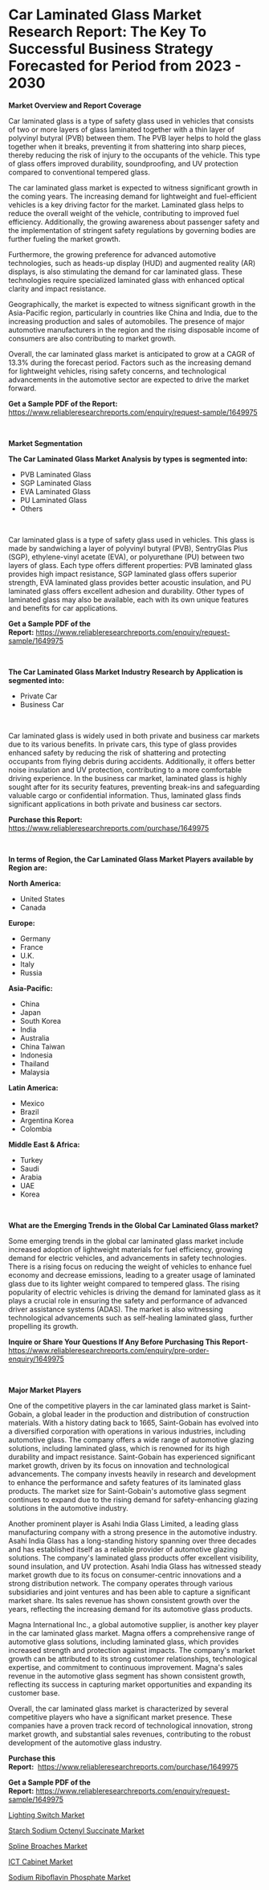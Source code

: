 <p><h1>Car Laminated Glass Market Research Report: The Key To Successful Business Strategy Forecasted for Period from 2023 - 2030</h1></p><p><strong>Market Overview and Report Coverage</strong></p>
<p><p>Car laminated glass is a type of safety glass used in vehicles that consists of two or more layers of glass laminated together with a thin layer of polyvinyl butyral (PVB) between them. The PVB layer helps to hold the glass together when it breaks, preventing it from shattering into sharp pieces, thereby reducing the risk of injury to the occupants of the vehicle. This type of glass offers improved durability, soundproofing, and UV protection compared to conventional tempered glass.</p><p>The car laminated glass market is expected to witness significant growth in the coming years. The increasing demand for lightweight and fuel-efficient vehicles is a key driving factor for the market. Laminated glass helps to reduce the overall weight of the vehicle, contributing to improved fuel efficiency. Additionally, the growing awareness about passenger safety and the implementation of stringent safety regulations by governing bodies are further fueling the market growth.</p><p>Furthermore, the growing preference for advanced automotive technologies, such as heads-up display (HUD) and augmented reality (AR) displays, is also stimulating the demand for car laminated glass. These technologies require specialized laminated glass with enhanced optical clarity and impact resistance.</p><p>Geographically, the market is expected to witness significant growth in the Asia-Pacific region, particularly in countries like China and India, due to the increasing production and sales of automobiles. The presence of major automotive manufacturers in the region and the rising disposable income of consumers are also contributing to market growth.</p><p>Overall, the car laminated glass market is anticipated to grow at a CAGR of 13.3% during the forecast period. Factors such as the increasing demand for lightweight vehicles, rising safety concerns, and technological advancements in the automotive sector are expected to drive the market forward.</p></p>
<p><strong>Get a Sample PDF of the Report:</strong> <a href="https://www.reliableresearchreports.com/enquiry/request-sample/1649975">https://www.reliableresearchreports.com/enquiry/request-sample/1649975</a></p>
<p>&nbsp;</p>
<p><strong>Market Segmentation</strong></p>
<p><strong>The Car Laminated Glass Market Analysis by types is segmented into:</strong></p>
<p><ul><li>PVB Laminated Glass</li><li>SGP Laminated Glass</li><li>EVA Laminated Glass</li><li>PU Laminated Glass</li><li>Others</li></ul></p>
<p>&nbsp;</p>
<p><p>Car laminated glass is a type of safety glass used in vehicles. This glass is made by sandwiching a layer of polyvinyl butyral (PVB), SentryGlas Plus (SGP), ethylene-vinyl acetate (EVA), or polyurethane (PU) between two layers of glass. Each type offers different properties: PVB laminated glass provides high impact resistance, SGP laminated glass offers superior strength, EVA laminated glass provides better acoustic insulation, and PU laminated glass offers excellent adhesion and durability. Other types of laminated glass may also be available, each with its own unique features and benefits for car applications.</p></p>
<p><strong>Get a Sample PDF of the Report:</strong>&nbsp;<a href="https://www.reliableresearchreports.com/enquiry/request-sample/1649975">https://www.reliableresearchreports.com/enquiry/request-sample/1649975</a></p>
<p>&nbsp;</p>
<p><strong>The Car Laminated Glass Market Industry Research by Application is segmented into:</strong></p>
<p><ul><li>Private Car</li><li>Business Car</li></ul></p>
<p>&nbsp;</p>
<p><p>Car laminated glass is widely used in both private and business car markets due to its various benefits. In private cars, this type of glass provides enhanced safety by reducing the risk of shattering and protecting occupants from flying debris during accidents. Additionally, it offers better noise insulation and UV protection, contributing to a more comfortable driving experience. In the business car market, laminated glass is highly sought after for its security features, preventing break-ins and safeguarding valuable cargo or confidential information. Thus, laminated glass finds significant applications in both private and business car sectors.</p></p>
<p><strong>Purchase this Report:</strong>&nbsp; <a href="https://www.reliableresearchreports.com/purchase/1649975">https://www.reliableresearchreports.com/purchase/1649975</a></p>
<p>&nbsp;</p>
<p><strong>In terms of Region, the Car Laminated Glass Market Players available by Region are:</strong></p>
<p>
    <p> <strong> North America: </strong>
        <ul>
            <li>United States</li>
            <li>Canada</li>
        </ul>
        </p> 
    <p> <strong> Europe: </strong>
        <ul>
            <li>Germany</li>
            <li>France</li>
            <li>U.K.</li>
            <li>Italy</li>
            <li>Russia</li>
        </ul>
        </p> 
    <p> <strong> Asia-Pacific: </strong>
        <ul>
            <li>China</li>
            <li>Japan</li>
            <li>South Korea</li>
            <li>India</li>
            <li>Australia</li>
            <li>China Taiwan</li>
            <li>Indonesia</li>
            <li>Thailand</li>
            <li>Malaysia</li>
        </ul>
        </p> 
    <p> <strong> Latin America: </strong>
        <ul>
            <li>Mexico</li>
            <li>Brazil</li>
            <li>Argentina Korea</li>
            <li>Colombia</li>
        </ul>
        </p> 
    <p> <strong> Middle East & Africa: </strong>
        <ul>
            <li>Turkey</li>
            <li>Saudi</li>
            <li>Arabia</li>
            <li>UAE</li>
            <li>Korea</li>
        </ul>
    </p>
    </p>
<p>&nbsp;</p>
<p><strong>What are the Emerging Trends in the Global Car Laminated Glass market?</strong></p>
<p><p>Some emerging trends in the global car laminated glass market include increased adoption of lightweight materials for fuel efficiency, growing demand for electric vehicles, and advancements in safety technologies. There is a rising focus on reducing the weight of vehicles to enhance fuel economy and decrease emissions, leading to a greater usage of laminated glass due to its lighter weight compared to tempered glass. The rising popularity of electric vehicles is driving the demand for laminated glass as it plays a crucial role in ensuring the safety and performance of advanced driver assistance systems (ADAS). The market is also witnessing technological advancements such as self-healing laminated glass, further propelling its growth.</p></p>
<p><strong>Inquire or Share Your Questions If Any Before Purchasing This Report</strong>- <a href="https://www.reliableresearchreports.com/enquiry/pre-order-enquiry/1649975">https://www.reliableresearchreports.com/enquiry/pre-order-enquiry/1649975</a></p>
<p>&nbsp;</p>
<p><strong>Major Market Players</strong></p>
<p><p>One of the competitive players in the car laminated glass market is Saint-Gobain, a global leader in the production and distribution of construction materials. With a history dating back to 1665, Saint-Gobain has evolved into a diversified corporation with operations in various industries, including automotive glass. The company offers a wide range of automotive glazing solutions, including laminated glass, which is renowned for its high durability and impact resistance. Saint-Gobain has experienced significant market growth, driven by its focus on innovation and technological advancements. The company invests heavily in research and development to enhance the performance and safety features of its laminated glass products. The market size for Saint-Gobain's automotive glass segment continues to expand due to the rising demand for safety-enhancing glazing solutions in the automotive industry.</p><p>Another prominent player is Asahi India Glass Limited, a leading glass manufacturing company with a strong presence in the automotive industry. Asahi India Glass has a long-standing history spanning over three decades and has established itself as a reliable provider of automotive glazing solutions. The company's laminated glass products offer excellent visibility, sound insulation, and UV protection. Asahi India Glass has witnessed steady market growth due to its focus on consumer-centric innovations and a strong distribution network. The company operates through various subsidiaries and joint ventures and has been able to capture a significant market share. Its sales revenue has shown consistent growth over the years, reflecting the increasing demand for its automotive glass products.</p><p>Magna International Inc., a global automotive supplier, is another key player in the car laminated glass market. Magna offers a comprehensive range of automotive glass solutions, including laminated glass, which provides increased strength and protection against impacts. The company's market growth can be attributed to its strong customer relationships, technological expertise, and commitment to continuous improvement. Magna's sales revenue in the automotive glass segment has shown consistent growth, reflecting its success in capturing market opportunities and expanding its customer base.</p><p>Overall, the car laminated glass market is characterized by several competitive players who have a significant market presence. These companies have a proven track record of technological innovation, strong market growth, and substantial sales revenues, contributing to the robust development of the automotive glass industry.</p></p>
<p><strong>Purchase this Report:</strong>&nbsp;&nbsp;<a href="https://www.reliableresearchreports.com/purchase/1649975">https://www.reliableresearchreports.com/purchase/1649975</a></p>
<p></p>
<p><strong>Get a Sample PDF of the Report:</strong>&nbsp;<a href="https://www.reliableresearchreports.com/enquiry/request-sample/1649975">https://www.reliableresearchreports.com/enquiry/request-sample/1649975</a></p>
<p><p><a href="https://medium.com/@santosh.reportprime/lighting-switch-market-trends-forecast-and-competitive-analysis-to-2030-5c191be1b655">Lighting Switch Market</a></p><p><a href="https://github.com/Chiragrp22/Market-Research-Report-List-1/blob/main/starch-sodium-octenyl-succinate-market.md">Starch Sodium Octenyl Succinate Market</a></p><p><a href="https://medium.com/@v27092023/spline-broaches-market-competitive-analysis-market-trends-and-forecast-to-2030-6227f4f0f587">Spline Broaches Market</a></p><p><a href="https://medium.com/@vidyap2912/ict-cabinet-market-analysis-its-cagr-market-segmentation-and-global-industry-overview-407b3be3c004">ICT Cabinet Market</a></p><p><a href="https://github.com/Chiragrp23/Market-Research-Report-List-1/blob/main/sodium-riboflavin-phosphate-market.md">Sodium Riboflavin Phosphate Market</a></p></p>